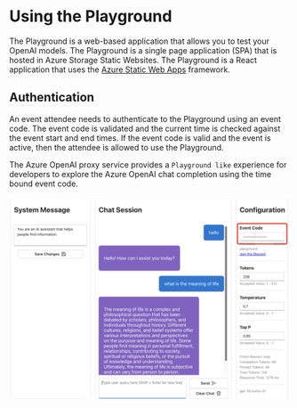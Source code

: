 # Using the Playground

The Playground is a web-based application that allows you to test your OpenAI models. The Playground is a single page application (SPA) that is hosted in Azure Storage Static Websites. The Playground is a React application that uses the [Azure Static Web Apps](https://docs.microsoft.com/azure/static-web-apps/overview) framework.

## Authentication

An event attendee needs to authenticate to the Playground using an event code. The event code is validated and the current time is checked against the event start and end times. If the event code is valid and the event is active, then the attendee is allowed to use the Playground.

The Azure OpenAI proxy service provides a `Playground like` experience for developers to explore the Azure OpenAI chat completion using the time bound event code.

![](media/openai_proxy_playground.png)

<!-- :::tip

The event start time and end time are in UTC (Universal Coordinated Time).

::: -->


